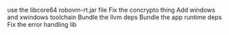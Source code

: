 use the libcore64 robovm-rt.jar file
Fix the concrypto thing
Add windows and xwindows toolchain
Bundle the llvm deps
Bundle the app runtime deps
Fix the error handling lib
